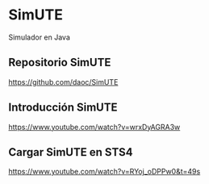 # SimUTE
Simulador en Java

## Repositorio SimUTE
https://github.com/daoc/SimUTE

## Introducción SimUTE
https://www.youtube.com/watch?v=wrxDyAGRA3w

## Cargar SimUTE en STS4
https://www.youtube.com/watch?v=RYoj_oDPPw0&t=49s


